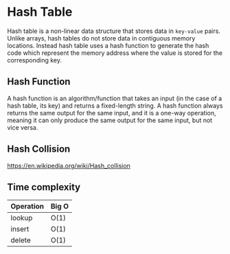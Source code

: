# Hash Table

Hash table is a non-linear data structure that stores data in `key-value` pairs. Unlike arrays, hash tables do not store data in contiguous memory locations. Instead hash table uses a hash function to generate the hash code which represent the memory address where the value is stored for the corresponding key.

## Hash Function

A hash function is an algorithm/function that takes an input (in the case of a hash table, its key) and returns a fixed-length string. A hash function always returns the same output for the same input, and it is a one-way operation, meaning it can only produce the same output for the same input, but not vice versa.

## Hash Collision

https://en.wikipedia.org/wiki/Hash_collision

## Time complexity

| Operation | Big O |
| --------- | ----- |
| lookup    | O(1)  |
| insert    | O(1)  |
| delete    | O(1)  |
